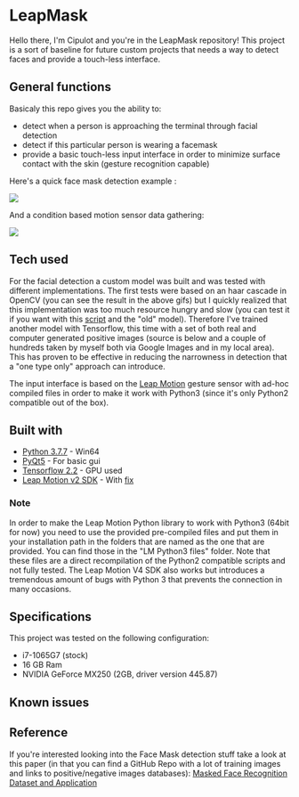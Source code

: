 # LeapMask

Hello there, I'm Cipulot and you're in the LeapMask repository!
This project is a sort of baseline for future custom projects that needs a way to detect faces and provide a touch-less interface.

## General functions
Basicaly this repo gives you the ability to:
* detect when a person is approaching the terminal through facial detection
* detect if this particular person is wearing a facemask
* provide a basic touch-less input interface in order to minimize surface contact with the skin (gesture recognition capable)

Here's a quick face mask detection example :

![](https://github.com/Cipulot/CodeWithFriends-Spring2020/blob/master/projects/Cipulot/LeapMask/gifs/gif_facemask_detection_test.gif)

And a condition based motion sensor data gathering:

![](https://github.com/Cipulot/CodeWithFriends-Spring2020/blob/master/projects/Cipulot/LeapMask/gifs/gif_nomask_mask_doorbell_example.gif)

## Tech used
For the facial detection a custom model was built and was tested with different implementations.
The first tests were based on an haar cascade in OpenCV (you can see the result in the above gifs) but I quickly realized that this implementation was too much resource hungry and slow (you can test it if you want with this [script](https://github.com/Cipulot/CodeWithFriends-Spring2020/blob/master/projects/Cipulot/LeapMask/OpenCV_only_old.py) and the "old" model). Therefore I've trained another model with Tensorflow, this time with a set of both real and computer generated positive images (source is below and a couple of hundreds taken by myself both via Google Images and in my local area). This has proven to be effective in reducing the narrowness in detection that a "one type only" approach can introduce.

The input interface is based on the [Leap Motion](https://www.ultraleap.com/datasheets/Leap_Motion_Controller_Datasheet.pdf) gesture sensor with ad-hoc compiled files in order to make it work with Python3 (since it's only Python2 compatible out of the box).

## Built with
* [Python 3.7.7](https://www.python.org/downloads/release/python-377/) - Win64
* [PyQt5](https://pypi.org/project/PyQt5/) - For basic gui
* [Tensorflow 2.2](https://www.tensorflow.org/install) - GPU used
* [Leap Motion v2 SDK](https://developer.leapmotion.com/setup/desktop) - With [fix](https://forums.leapmotion.com/t/resolved-windows-10-fall-creators-update-bugfix/6585)

### Note
In order to make the Leap Motion Python library to work with Python3 (64bit for now) you need to use the provided pre-compiled files and put them in your installation path in the folders that are named as the one that are provided. You can find those in the "LM Python3 files" folder. Note that these files are a direct recompilation of the Python2 compatible scripts and not fully tested.
The Leap Motion V4 SDK also works but introduces a tremendous amount of bugs with Python 3 that prevents the connection in many occasions.

## Specifications
This project was tested on the following configuration:
* i7-1065G7 (stock)
* 16 GB Ram
* NVIDIA GeForce MX250 (2GB, driver version 445.87)

## Known issues

## Reference 
If you're interested looking into the Face Mask detection stuff take a look at this paper (in that you can find a GitHub Repo with a lot of training images and links to positive/negative images databases):
[Masked Face Recognition Dataset and Application](https://arxiv.org/pdf/2003.09093.pdf)

